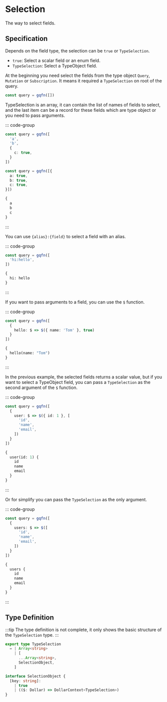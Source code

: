 # Selection

The way to select fields.

## Specification

Depends on the field type, the selection can be `true` or `TypeSelection`.

- `true`: Select a scalar field or an enum field.
- `TypeSelection`: Select a TypeObject field.

At the beginning you need select the fields from the type object `Query`, `Mutation` or `Subscription`. It means it required a `TypeSelection` on root of the query.

```ts
const query = gqfn([])
```

TypeSelection is an array, it can contain the list of names of fields to select, and the last item can be a record for these fields which are type object or you need to pass arguments.

::: code-group
```ts [Query Builder]
const query = gqfn([
  'a',
  'b',
  {
    c: true,
  }
])
```

```ts [Another]
const query = gqfn([{
  a: true,
  b: true,
  c: true,
}])
```

```graphql [GraphQL Query]
{
  a
  b
  c
}
```
:::

You can use `{alias}:{field}` to select a field with an alias.

::: code-group
```ts [Query Builder]
const query = gqfn([
  'hi:hello',
])
```

```graphql [GraphQL Query]
{
  hi: hello
}
```
:::

If you want to pass arguments to a field, you can use the `$` function.

::: code-group
```ts [Query Builder]
const query = gqfn([
  {
    hello: $ => $({ name: 'Tom' }, true)
  }
])
```

```graphql [GraphQL Query]
{
  hello(name: "Tom")
}
```
:::

In the previous example, the selected fields returns a scalar value, but if you want to select a TypeObject field, you can pass a `TypeSelection` as the second argument of the `$` function.

::: code-group
```ts [Query Builder]
const query = gqfn([
  {
    user: $ => $({ id: 1 }, [
      'id',
      'name',
      'email',
    ])
  }
])
```

```graphql [GraphQL Query]
{
  user(id: 1) {
    id
    name
    email
  }
}
```
:::

Or for simplify you can pass the `TypeSelection` as the only argument.

::: code-group
```ts [Query Builder]
const query = gqfn([
  {
    users: $ => $([
      'id',
      'name',
      'email',
    ])
  }
])
```

```graphql [GraphQL Query]
{
  users {
    id
    name
    email
  }
}
```
:::

<!-- Learn more about [`$` and dollar function](./dollar). -->

## Type Definition

:::tip
The type definition is not complete, it only shows the basic structure of the `TypeSelection` type.
:::

```ts
export type TypeSelection
  = | Array<string>
    | [
      ...Array<string>,
      SelectionObject,
    ]

interface SelectionObject {
  [key: string]:
    | true
    | (($: Dollar) => DollarContext<TypeSelection>)
}
```
